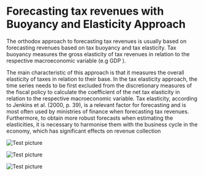# Forecasting tax revenues with Buoyancy and Elasticity Approach

The orthodox approach to forecasting tax revenues is usually based on forecasting revenues based on tax buoyancy and tax elasticity. Tax buoyancy measures the gross elasticity of tax revenues in relation to the respective macroeconomic variable (e.g GDP ). 

The main characteristic of this approach is that it measures the overall elasticity of taxes in relation to their base. In the tax elasticity approach, the time series needs to be first excluded from the discretionary measures of the fiscal policy to calculate the coefficient of the net tax elasticity in relation to the respective macroeconomic variable. Tax elasticity, according to Jenkins et al. (2000, p. 39), is a relevant factor for forecasting and is most often used by ministries of finance when forecasting tax revenues. Furthermore, to obtain more robust forecasts when estimating the elasticities, it is necessary to harmonise them with the business cycle in the economy, which has significant effects on revenue collection

![Test picture](https://github.com/jordans78/Forecasting-tax-revenues/blob/main/Documentation/Dashboard.PNG)

![Test picture](https://github.com/jordans78/Forecasting-tax-revenues/blob/main/Documentation/Coefficients.png)

![Test picture](https://github.com/jordans78/Forecasting-tax-revenues/blob/main/Documentation/CollectionOfRevenues.png)







